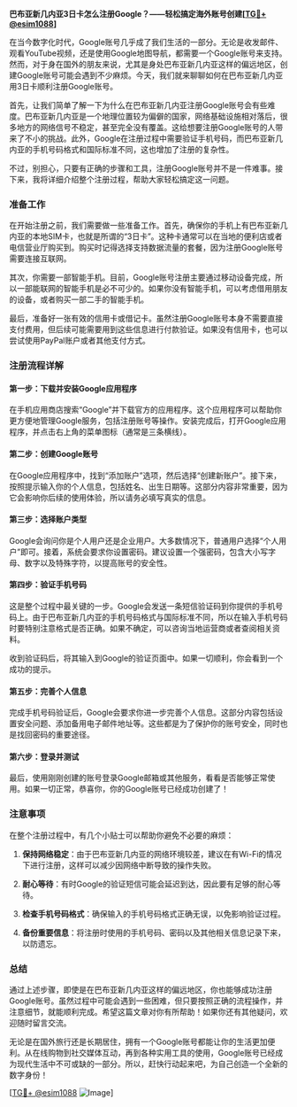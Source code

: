 **巴布亚新几内亚3日卡怎么注册Google？——轻松搞定海外账号创建[[TG💪+ @esim1088](https://t.me/s/esim1088)]**

在当今数字化时代，Google账号几乎成了我们生活的一部分。无论是收发邮件、观看YouTube视频，还是使用Google地图导航，都需要一个Google账号来支持。然而，对于身在国外的朋友来说，尤其是身处巴布亚新几内亚这样的偏远地区，创建Google账号可能会遇到不少麻烦。今天，我们就来聊聊如何在巴布亚新几内亚用3日卡顺利注册Google账号。

首先，让我们简单了解一下为什么在巴布亚新几内亚注册Google账号会有些难度。巴布亚新几内亚是一个地理位置较为偏僻的国家，网络基础设施相对落后，很多地方的网络信号不稳定，甚至完全没有覆盖。这给想要注册Google账号的人带来了不小的挑战。此外，Google在注册过程中需要验证手机号码，而巴布亚新几内亚的手机号码格式和国际标准不同，这也增加了注册的复杂性。

不过，别担心，只要有正确的步骤和工具，注册Google账号并不是一件难事。接下来，我将详细介绍整个注册过程，帮助大家轻松搞定这一问题。

### 准备工作

在开始注册之前，我们需要做一些准备工作。首先，确保你的手机上有巴布亚新几内亚的本地SIM卡，也就是所谓的“3日卡”。这种卡通常可以在当地的便利店或者电信营业厅购买到。购买时记得选择支持数据流量的套餐，因为注册Google账号需要连接互联网。

其次，你需要一部智能手机。目前，Google账号注册主要通过移动设备完成，所以一部能联网的智能手机是必不可少的。如果你没有智能手机，可以考虑借用朋友的设备，或者购买一部二手的智能手机。

最后，准备好一张有效的信用卡或借记卡。虽然注册Google账号本身不需要直接支付费用，但后续可能需要用到这些信息进行付款验证。如果没有信用卡，也可以尝试使用PayPal账户或者其他支付方式。

### 注册流程详解

#### 第一步：下载并安装Google应用程序

在手机应用商店搜索“Google”并下载官方的应用程序。这个应用程序可以帮助你更方便地管理Google服务，包括注册账号等操作。安装完成后，打开Google应用程序，并点击右上角的菜单图标（通常是三条横线）。

#### 第二步：创建Google账号

在Google应用程序中，找到“添加账户”选项，然后选择“创建新账户”。接下来，按照提示输入你的个人信息，包括姓名、出生日期等。这部分内容非常重要，因为它会影响你后续的使用体验，所以请务必填写真实的信息。

#### 第三步：选择账户类型

Google会询问你是个人用户还是企业用户。大多数情况下，普通用户选择“个人用户”即可。接着，系统会要求你设置密码。建议设置一个强密码，包含大小写字母、数字以及特殊字符，以提高账号的安全性。

#### 第四步：验证手机号码

这是整个过程中最关键的一步。Google会发送一条短信验证码到你提供的手机号码上。由于巴布亚新几内亚的手机号码格式与国际标准不同，所以在输入手机号码时要特别注意格式是否正确。如果不确定，可以咨询当地运营商或者查阅相关资料。

收到验证码后，将其输入到Google的验证页面中。如果一切顺利，你会看到一个成功的提示。

#### 第五步：完善个人信息

完成手机号码验证后，Google会要求你进一步完善个人信息。这部分内容包括设置安全问题、添加备用电子邮件地址等。这些都是为了保护你的账号安全，同时也是找回密码的重要途径。

#### 第六步：登录并测试

最后，使用刚刚创建的账号登录Google邮箱或其他服务，看看是否能够正常使用。如果一切正常，恭喜你，你的Google账号已经成功创建了！

### 注意事项

在整个注册过程中，有几个小贴士可以帮助你避免不必要的麻烦：

1. **保持网络稳定**：由于巴布亚新几内亚的网络环境较差，建议在有Wi-Fi的情况下进行注册，这样可以减少因网络中断导致的操作失败。
   
2. **耐心等待**：有时Google的验证短信可能会延迟到达，因此要有足够的耐心等待。

3. **检查手机号码格式**：确保输入的手机号码格式正确无误，以免影响验证过程。

4. **备份重要信息**：将注册时使用的手机号码、密码以及其他相关信息记录下来，以防遗忘。

### 总结

通过上述步骤，即使是在巴布亚新几内亚这样的偏远地区，你也能够成功注册Google账号。虽然过程中可能会遇到一些困难，但只要按照正确的流程操作，并注意细节，就能顺利完成。希望这篇文章对你有所帮助！如果你还有其他疑问，欢迎随时留言交流。

无论是在国外旅行还是长期居住，拥有一个Google账号都能让你的生活更加便利。从在线购物到社交媒体互动，再到各种实用工具的使用，Google账号已经成为现代生活中不可或缺的一部分。所以，赶快行动起来吧，为自己创造一个全新的数字身份！

[[TG💪+ @esim1088](https://t.me/s/esim1088) ![Image](https://i.postimg.cc/4NQfJmqS/Snipaste-2025-05-13-00-14-12.png)]